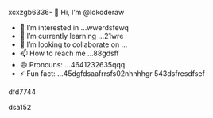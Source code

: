 xcxzgb6336- 👋 Hi, I’m @lokoderaw
- 👀 I’m interested in ...wwerdsfewq
- 🌱 I’m currently learning ...21wre
- 💞️ I’m looking to collaborate on ...
- 📫 How to reach me ...88gdsff
- 😄 Pronouns: ...4641232635qqq
- ⚡ Fun fact: ...45dgfdsaafrrsfs02nhnhhgr
543dsfresdfsef
<!---2rht
lokoderaw/lokoderaw is a ✨ special ✨ repository because its `README.md` (this file) appears onfff your GitHub profile456456.wer
53--->dfd7744
dsa152
